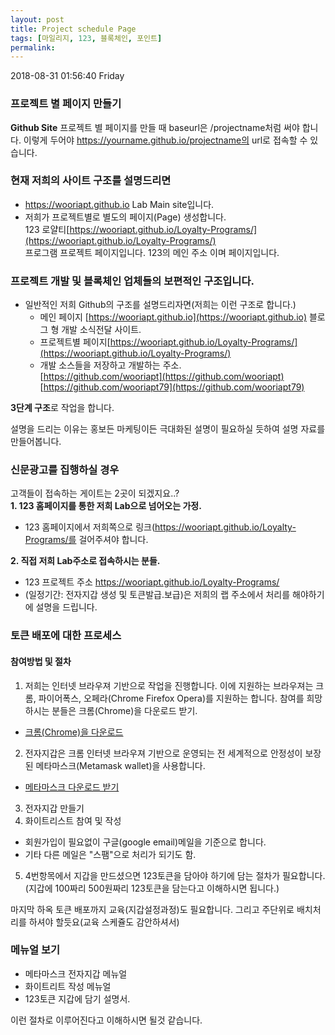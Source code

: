```yaml
---
layout: post
title: Project schedule Page
tags: [마일리지, 123, 블록체인, 포인트] 
permalink: 
---
```


2018-08-31 01:56:40 Friday

### 프로젝트 별 페이지 만들기

**Github Site**
프로젝트 별 페이지를 만들 때 baseurl은 /projectname처럼 써야 합니다. 
이렇게 두어야 https://yourname.github.io/projectname의 url로 접속할 수 있습니다.

### 현재 저희의 사이트 구조를 설명드리면

- https://wooriapt.github.io  Lab Main site입니다.
- 저희가 프로젝트별로 별도의 페이지(Page) 생성합니다.  
  123 로얄티[https://wooriapt.github.io/Loyalty-Programs/](https://wooriapt.github.io/Loyalty-Programs/)  
  프로그램 프로젝트 페이지입니다. 123의 메인 주소 이며 페이지입니다.

### 프로젝트 개발 및 블록체인 업체들의 보편적인 구조입니다.  
- 일반적인 저희 Github의 구조를 설명드리자면(저희는 이런 구조로 합니다.)
   - 메인 페이지 [https://wooriapt.github.io](https://wooriapt.github.io) 블로그 형 개발 소식전달 사이트.  
   - 프로젝트별 페이지[https://wooriapt.github.io/Loyalty-Programs/](https://wooriapt.github.io/Loyalty-Programs/)    
   - 개발 소스들을 저장하고 개발하는 주소.  
    [https://github.com/wooriapt](https://github.com/wooriapt)    
    [https://github.com/wooriapt79](https://github.com/wooriapt79)  

**3단계 구조**로 작업을 합니다.



설명을 드리는 이유는 홍보든 마케팅이든 극대화된 설명이 필요하실 듯하여
설명 자료를 만들어봅니다.

### 신문광고를 집행하실 경우
고객들이 접속하는 게이트는 2곳이 되겠지요..?  
**1. 123 홈페이지를 통한 저희 Lab으로 넘어오는 가정.**  
 - 123 홈페이지에서 저희쪽으로 
   링크(https://wooriapt.github.io/Loyalty-Programs/를 걸어주셔야 합니다.

**2. 직접 저희 Lab주소로 접속하시는 분들.**
 - 123 프로젝트 주소  https://wooriapt.github.io/Loyalty-Programs/
 - (일정기간: 전자지갑 생성 및 토큰발급.보급)은 저희의 랩 주소에서 처리를 해야하기에 설명을 드립니다.
 
### 토큰 배포에 대한 프로세스    
#### 참여방법 및 절차  
1. 저희는 인터넷 브라우져 기반으로 작업을 진행합니다. 이에 지원하는 브라우져는 크롬, 파이어폭스, 오페라(Chrome Firefox Opera)를
지원하는 합니다. 참여를 희망하시는 분들은 크롬(Chrome)을 다운로드 받기.
- [크롬(Chrome)을 다운로드](https://www.google.com/intl/ko_ALL/chrome/ "크롬(Chrome)을 다운로드")
2. 전자지갑은 크롬 인터넷 브라우져 기반으로 운영되는 전 세계적으로 안정성이 보장된 메타마스크(Metamask wallet)을 사용합니다.
- [메타마스크 다운로드 받기](https://chrome.google.com/webstore/detail/metamask/nkbihfbeogaeaoehlefnkodbefgpgknn "메타마스크 다운로드 받기") 
3. 전자지갑 만들기
4. 화이트리스트 참여 및 작성
- 회원가입이 필요없이 구글(google email)메일을 기준으로 합니다.  
- 기타 다른 메일은 "스팸"으로 처리가 되기도 함.  
 5. 4번항목에서 지갑을 만드셨으면 123토큰을 담아야 하기에 담는 절차가 필요합니다.  
 (지갑에 100짜리 500원짜리 123토큰을 담는다고 이해하시면 됩니다.) 
 
 마지막  하옥 토큰 배포까지 교육(지갑설정과정)도 필요합니다.
그리고 주단위로 배치처리를 하셔야 할듯요(교육 스케쥴도 감안하셔서)
 
### 메뉴얼 보기  
- 메타마스크 전자지갑 메뉴얼 
- 화이트리트 작성 메뉴얼
- 123토큰 지갑에 담기 설명서.

이런 절차로 이루어진다고 이해하시면 될것 같습니다.
